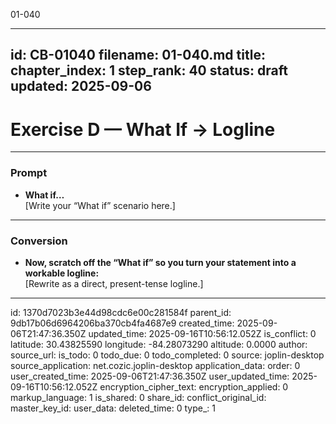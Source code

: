01-040

---
id: CB-01040
filename: 01-040.md
title: 
chapter_index: 1
step_rank: 40
status: draft
updated: 2025-09-06
---
# Exercise D — What If → Logline

---

### **Prompt**
- **What if…**  
  [Write your “What if” scenario here.]

---

### **Conversion**
- **Now, scratch off the “What if” so you turn your statement into a workable logline:**  
  [Rewrite as a direct, present-tense logline.]

---


id: 1370d7023b3e44d98cdc6e00c281584f
parent_id: 9db17b06d6964206ba370cb4fa4687e9
created_time: 2025-09-06T21:47:36.350Z
updated_time: 2025-09-16T10:56:12.052Z
is_conflict: 0
latitude: 30.43825590
longitude: -84.28073290
altitude: 0.0000
author: 
source_url: 
is_todo: 0
todo_due: 0
todo_completed: 0
source: joplin-desktop
source_application: net.cozic.joplin-desktop
application_data: 
order: 0
user_created_time: 2025-09-06T21:47:36.350Z
user_updated_time: 2025-09-16T10:56:12.052Z
encryption_cipher_text: 
encryption_applied: 0
markup_language: 1
is_shared: 0
share_id: 
conflict_original_id: 
master_key_id: 
user_data: 
deleted_time: 0
type_: 1